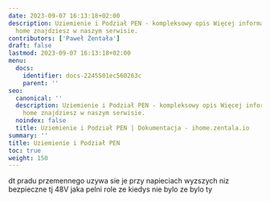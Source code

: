 ```yaml
---
date: 2023-09-07 16:13:18+02:00
description: Uziemienie i Podział PEN - kompleksowy opis Więcej informacji na smart
  home znajdziesz w naszym serwisie.
contributors: ['Paweł Żentała']
draft: false
lastmod: 2023-09-07 16:13:18+02:00
menu:
  docs:
    identifier: docs-2245501ec560263c
    parent: ''
seo:
  canonical: ''
  description: Uziemienie i Podział PEN - kompleksowy opis Więcej informacji na smart
    home znajdziesz w naszym serwisie.
  noindex: false
  title: Uziemienie i Podział PEN | Dokumentacja - ihome.zentala.io
summary: ''
title: Uziemienie i Podział PEN
toc: true
weight: 150
---
```



dt pradu przemennego
uzywa sie je przy napieciach wyzszych niz bezpieczne tj 48V
jaka pelni role
ze kiedys nie bylo
ze bylo ty
